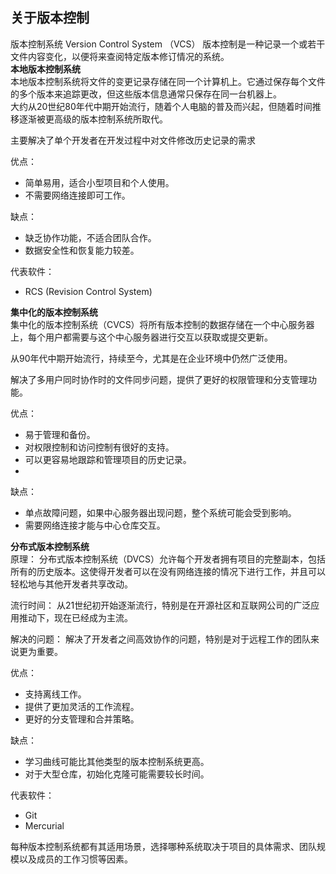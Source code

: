
## 关于版本控制

版本控制系统 Version Control System （VCS）
版本控制是一种记录一个或若干文件内容变化，以便将来查阅特定版本修订情况的系统。  
**本地版本控制系统**   
本地版本控制系统将文件的变更记录存储在同一个计算机上。它通过保存每个文件的多个版本来追踪更改，但这些版本信息通常只保存在同一台机器上。      
大约从20世纪80年代中期开始流行，随着个人电脑的普及而兴起，但随着时间推移逐渐被更高级的版本控制系统所取代。      

主要解决了单个开发者在开发过程中对文件修改历史记录的需求

优点：
- 简单易用，适合小型项目和个人使用。
- 不需要网络连接即可工作。

缺点：
- 缺乏协作功能，不适合团队合作。
- 数据安全性和恢复能力较差。

代表软件：
- RCS (Revision Control System)

**集中化的版本控制系统**    
集中化的版本控制系统（CVCS）将所有版本控制的数据存储在一个中心服务器上，每个用户都需要与这个中心服务器进行交互以获取或提交更新。

从90年代中期开始流行，持续至今，尤其是在企业环境中仍然广泛使用。

解决了多用户同时协作时的文件同步问题，提供了更好的权限管理和分支管理功能。

优点：
- 易于管理和备份。
- 对权限控制和访问控制有很好的支持。
- 可以更容易地跟踪和管理项目的历史记录。
- 
缺点：
- 单点故障问题，如果中心服务器出现问题，整个系统可能会受到影响。
- 需要网络连接才能与中心仓库交互。

**分布式版本控制系统**  
原理：
分布式版本控制系统（DVCS）允许每个开发者拥有项目的完整副本，包括所有的历史版本。这使得开发者可以在没有网络连接的情况下进行工作，并且可以轻松地与其他开发者共享改动。

流行时间：
从21世纪初开始逐渐流行，特别是在开源社区和互联网公司的广泛应用推动下，现在已经成为主流。

解决的问题：
解决了开发者之间高效协作的问题，特别是对于远程工作的团队来说更为重要。

优点：
- 支持离线工作。
- 提供了更加灵活的工作流程。
- 更好的分支管理和合并策略。

缺点：
- 学习曲线可能比其他类型的版本控制系统更高。
- 对于大型仓库，初始化克隆可能需要较长时间。

代表软件：
- Git
- Mercurial


每种版本控制系统都有其适用场景，选择哪种系统取决于项目的具体需求、团队规模以及成员的工作习惯等因素。

